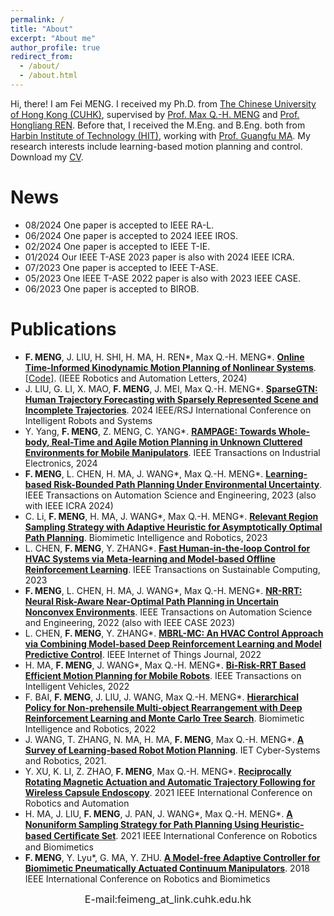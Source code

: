 ```yaml
---
permalink: /
title: "About"
excerpt: "About me"
author_profile: true
redirect_from: 
  - /about/
  - /about.html
---
```


Hi, there! I am Fei MENG. I received my Ph.D. from [The Chinese University of Hong Kong (CUHK)](https://www.cuhk.edu.hk/english/index.html), supervised by [Prof. Max Q.-H. MENG](https://www.ee.cuhk.edu.hk/~qhmeng/) and [Prof. Hongliang REN](https://www.ee.cuhk.edu.hk/en-gb/people/academic-staff/professors/prof-ren-hongliang). Before that, I received the M.Eng. and B.Eng. both from [Harbin Institute of Technology (HIT)](http://en.hit.edu.cn/), working with [Prof. Guangfu MA](http://homepage.hit.edu.cn/maguangfu). My research interests include learning-based motion planning and control. Download my [CV](../files/cv.pdf).

News
======
- 08/2024 One paper is accepted to IEEE RA-L.
- 06/2024 One paper is accepted to 2024 IEEE IROS.
- 02/2024 One paper is accepted to IEEE T-IE.
- 01/2024 Our IEEE T-ASE 2023 paper is also with 2024 IEEE ICRA.
- 07/2023 One paper is accepted to IEEE T-ASE.
- 05/2023 One IEEE T-ASE 2022 paper is also with 2023 IEEE CASE.
- 06/2023 One paper is accepted to BIROB.
  
Publications
===== 
- **F. MENG**, J. LIU, H. SHI, H. MA, H. REN\*, Max Q.-H. MENG\*. [**Online Time-Informed Kinodynamic Motion Planning of Nonlinear Systems**]([https://arxiv.org/abs/2407.02933](https://ieeexplore.ieee.org/document/10682797)). [[Code]](https://github.com/feimeng93/OnlineTimeInformedKinoMP). (IEEE Robotics and Automation Letters, 2024)
- J. LIU, G. LI, X. MAO, **F. MENG**, J. MEI, Max Q.-H. MENG\*. [**SparseGTN: Human Trajectory Forecasting with Sparsely Represented Scene and Incomplete Trajectories**](). 2024 IEEE/RSJ International Conference on Intelligent Robots and Systems
- Y. Yang, **F. MENG**, Z. MENG, C. YANG\*. [**RAMPAGE: Towards Whole-body, Real-Time and Agile Motion Planning in Unknown Cluttered Environments for Mobile Manipulators**](https://ieeexplore.ieee.org/abstract/document/10472786). IEEE Transactions on Industrial Electronics, 2024
- **F. MENG**, L. CHEN, H. MA, J. WANG\*, Max Q.-H. MENG\*. [**Learning-based Risk-Bounded Path Planning Under Environmental Uncertainty**](https://ieeexplore.ieee.org/document/10207032). IEEE Transactions on Automation Science and Engineering, 2023 (also with IEEE ICRA 2024)
- C. Li, **F. MENG**, H. MA, J. WANG\*, Max Q.-H. MENG\*. [**Relevant Region Sampling Strategy with Adaptive Heuristic for Asymptotically Optimal Path Planning**](https://www.sciencedirect.com/science/article/pii/S266737972300027X). Biomimetic Intelligence and Robotics, 2023
- L. CHEN, **F. MENG**, Y. ZHANG\*. [**Fast Human-in-the-loop Control for HVAC Systems via Meta-learning and Model-based Offline Reinforcement Learning**](https://ieeexplore.ieee.org/document/10057050). IEEE Transactions on Sustainable Computing, 2023
- **F. MENG**, L. CHEN, H. MA, J. WANG\*, Max Q.-H. MENG\*. [**NR-RRT: Neural Risk-Aware Near-Optimal Path Planning in Uncertain Nonconvex Environments**](https://ieeexplore.ieee.org/document/9928264). IEEE Transactions on Automation Science and Engineering, 2022 (also with IEEE CASE 2023)
- L. CHEN, **F. MENG**, Y. ZHANG\*. [**MBRL-MC: An HVAC Control Approach via Combining Model-based Deep Reinforcement Learning and Model Predictive Control**](https://ieeexplore.ieee.org/document/9747916/). IEEE Internet of Things Journal, 2022
- H. MA, **F. MENG**, J. WANG\*, Max Q.-H. MENG\*. [**Bi-Risk-RRT Based Efficient Motion Planning for Mobile Robots**](https://ieeexplore.ieee.org/document/9718167). IEEE Transactions on Intelligent Vehicles, 2022
- F. BAI, **F. MENG**, J. LIU, J. WANG, Max Q.-H. MENG\*. [**Hierarchical Policy for Non-prehensile Multi-object Rearrangement with Deep Reinforcement Learning and Monte Carlo Tree Search**](https://arxiv.org/abs/2109.08973). Biomimetic Intelligence and Robotics, 2022
- J. WANG, T. ZHANG, N. MA, H. MA, **F. MENG**, Max Q.-H. MENG\*. [**A Survey of Learning-based Robot Motion Planning**](https://ietresearch.onlinelibrary.wiley.com/doi/full/10.1049/csy2.12020). IET Cyber-Systems and Robotics, 2021.
- Y. XU, K. LI, Z. ZHAO, **F. MENG**, Max Q.-H. MENG\*. [**Reciprocally Rotating Magnetic Actuation and Automatic Trajectory Following for Wireless Capsule Endoscopy**](https://ieeexplore.ieee.org/document/9561833). 2021 IEEE International Conference on Robotics and Automation
- H. MA, J. LIU, **F. MENG**, J. PAN, J. WANG*, Max Q.-H. MENG\*. [**A Nonuniform Sampling Strategy for Path Planning Using Heuristic-based Certiﬁcate Set**](https://ieeexplore.ieee.org/document/9739494/). 2021 IEEE International Conference on Robotics and Biomimetics
- **F. MENG**, Y. Lyu\*, G. MA, Y. ZHU. [**A Model-free Adaptive Controller for Biomimetic Pneumatically Actuated Continuum Manipulators**](https://ieeexplore.ieee.org/document/8665233). 2018 IEEE International Conference on Robotics and Biomimetics

<script type="text/javascript" src="//rf.revolvermaps.com/0/0/5.js?i=5d4rkzrp854&amp;m=0&amp;c=ff0000&amp;cr1=ffffff" async="async"></script>
<font size=3><p align="center">E-mail:feimeng_at_link.cuhk.edu.hk</p></font>
